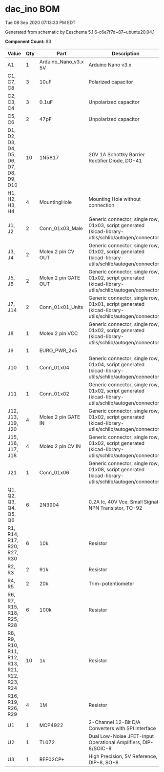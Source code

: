 # dac_ino BOM

Tue 08 Sep 2020 07:13:33 PM EDT

Generated from schematic by Eeschema 5.1.6-c6e7f7d~87~ubuntu20.04.1

**Component Count:** 83

| Value | Qty | Part | Description | Vendor |
| ----- | --- | ---- | ----------- | ------ |
| A1 | 1 | Arduino_Nano_v3.x 5V | Arduino Nano v3.x |  |
| C1, C7, C8 | 3 | 10uF | Polarized capacitor |  |
| C2, C3, C4 | 3 | 0.1uF | Unpolarized capacitor |  |
| C5, C6 | 2 | 47pF | Unpolarized capacitor |  |
| D1, D2, D3, D4, D5, D6, D7, D8, D9, D10 | 10 | 1N5817 | 20V 1A Schottky Barrier Rectifier Diode, DO-41 |  |
| H1, H2, H3, H4 | 4 | MountingHole | Mounting Hole without connection |  |
| J1, J2 | 2 | Conn_01x03_Male | Generic connector, single row, 01x03, script generated (kicad-library-utils/schlib/autogen/connector/) |  |
| J3, J4 | 2 | Molex 2 pin CV OUT | Generic connector, single row, 01x02, script generated (kicad-library-utils/schlib/autogen/connector/) |  |
| J5, J6 | 2 | Molex 2 pin GATE OUT | Generic connector, single row, 01x02, script generated (kicad-library-utils/schlib/autogen/connector/) |  |
| J7, J14 | 2 | Conn_01x01_Units | Generic connector, single row, 01x01, script generated (kicad-library-utils/schlib/autogen/connector/) |  |
| J8 | 1 | Molex 2 pin VCC  | Generic connector, single row, 01x02, script generated (kicad-library-utils/schlib/autogen/connector/) |  |
| J9 | 1 | EURO_PWR_2x5 |  |  |
| J10 | 1 | Conn_01x04 | Generic connector, single row, 01x04, script generated (kicad-library-utils/schlib/autogen/connector/) |  |
| J11 | 1 | Conn_01x02 | Generic connector, single row, 01x02, script generated (kicad-library-utils/schlib/autogen/connector/) |  |
| J12, J13, J19, J20 | 4 | Molex 2 pin GATE IN | Generic connector, single row, 01x02, script generated (kicad-library-utils/schlib/autogen/connector/) |  |
| J15, J16, J17, J18 | 4 | Molex 2 pin CV IN | Generic connector, single row, 01x02, script generated (kicad-library-utils/schlib/autogen/connector/) |  |
| J21 | 1 | Conn_01x06 | Generic connector, single row, 01x08, script generated (kicad-library-utils/schlib/autogen/connector/) |  |
| Q1, Q2, Q3, Q4, Q5, Q6 | 6 | 2N3904 | 0.2A Ic, 40V Vce, Small Signal NPN Transistor, TO-92 |  |
| R1, R14, R17, R20, R27, R30 | 6 | 10k | Resistor |  |
| R2, R3 | 2 | 91k | Resistor |  |
| R4, R5 | 2 | 20k | Trim-potentiometer |  |
| R6, R7, R15, R18, R25, R28 | 6 | 100k | Resistor |  |
| R8, R9, R10, R11, R12, R13, R21, R22, R23, R24 | 10 | 1k | Resistor |  |
| R16, R19, R26, R29 | 4 | 1M | Resistor |  |
| U1 | 1 | MCP4922 | 2-Channel 12-Bit D/A Converters with SPI Interface |  |
| U2 | 1 | TL072 | Dual Low-Noise JFET-Input Operational Amplifiers, DIP-8/SOIC-8 |  |
| U3 | 1 | REF02CP+ | High Precision, 5V Reference, DIP-8, SO-8 |  |
    
